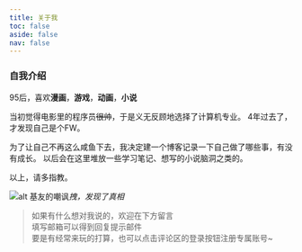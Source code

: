 ```yaml
---
title: 关于我
toc: false
aside: false
nav: false
---
```


### 自我介绍

95后，喜欢**漫画**，**游戏**，**动画**，**小说**

当初觉得电影里的程序员~~很帅~~，于是义无反顾地选择了计算机专业。
4年过去了，才发现自己是个FW。

为了让自己不再这么咸鱼下去，我决定建一个博客记录一下自己做了哪些事，有没有成长。
以后会在这里堆放一些学习笔记、想写的小说脑洞之类的。

以上，请多指教。

![alt 基友的嘲讽](https://cdn.carmendei.cn/myblog/resource/artimg/about/liaotianjilu1.png)_拽，发现了真相_

>如果有什么想对我说的，欢迎在下方留言 <br />
填写邮箱可以得到回复提示邮件 <br />
要是有经常来玩的打算，也可以点击评论区的登录按钮注册专属账号~